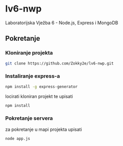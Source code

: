 # lv6-nwp

Laboratorijska Vježba 6 - Node.js, Express i MongoDB

## Pokretanje

### Kloniranje projekta
```bash
git clone https://github.com/Zokky2e/lv6-nwp.git
```
### Instaliranje express-a
```bash
npm install -g express-generator
```
locirati kloniran projekt te upisati
```bash
npm install
```
### Pokretanje servera

za pokretanje u mapi projekta upisati
```bash
node app.js
```
